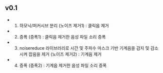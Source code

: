 ## v0.1 
- 1. 하모닉/퍼커시브 분리 (노이즈 제거1) : 클릭음 제거
- 2. 증폭 (증폭1) : 클릭음 제거한 음성 파일 소리 증폭
- 3. noisereduce 라이브러리로 시간 및 주파수 마스크 기반 기계음을 감지 및 감소시켜 잡음을 제거 (노이즈 제거2) : 기계음 제거
- 4. 증폭 (증폭2) : 기계음 제거한 음성 파일 소리 증폭
